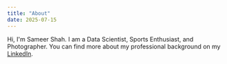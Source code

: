```yaml
---
title: "About"
date: 2025-07-15
---
```


Hi, I'm Sameer Shah. I am a Data Scientist, Sports Enthusiast, and Photographer. You can find more about my professional background on my [LinkedIn](https://www.linkedin.com/in/sameershah141/).

<!-- Add more about yourself here -->
